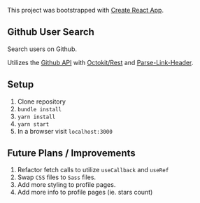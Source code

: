 This project was bootstrapped with [Create React App](https://github.com/facebook/create-react-app).

## Github User Search
Search users on Github. 

Utilizes the [Github API](https://docs.github.com/en/free-pro-team@latest/rest) with [Octokit/Rest](https://octokit.github.io/rest.js/v18) and [Parse-Link-Header](https://github.com/thlorenz/parse-link-header).

## Setup
1. Clone repository
2. `bundle install`
3. `yarn install`
4. `yarn start`
5. In a browser visit `localhost:3000`

## Future Plans / Improvements
1. Refactor fetch calls to utilize `useCallback` and `useRef`
2. Swap `CSS` files to `Sass` files.
3. Add more styling to profile pages.
4. Add more info to profile pages (ie. stars count)